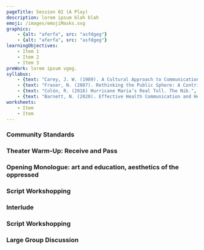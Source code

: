 ```yaml
---
pageTitle: Session 02 (A Play)
description: lorem ipsum blah blah
emoji: /images/emojiMasks.svg
graphics:
    - {alt: "aferfa", src: "asfdgeg"}
    - {alt: "aferfa", src: "asfdgeg"}
learningObjectives:
    - Item 1
    - Item 2
    - Item 3
preWork: lorem ipsum vgeg.
syllabus:
    - {text: "Carey, J. W. (1989). A Cultural Approach to Communication. In Communication as Culture: Essays on Media and Society (pp. 13–36). Unwin Hyman.", url: "https://books.google.com/books?id=AcSufbsE7TwC&printsec=frontcover&source=gbs_ge_summary_r&cad=0#v=onepage&q&f=false", link: "Preview James Carey's book on communication as culture."}
    - {text: "Fraser, N. (2007). Rethinking the Public Sphere: A Contribution to the Critique of Actually Existing Democracy. In S. During (Ed.), The Cultural Studies Reader (third, pp. 488–506). Routledge.", url: "https://www.jstor.org/stable/466240?seq=1", link: "Preview Nancy Fraser's article on the public sphere."}
    - {text: "Colón, R. (2018) Hurricane Maria’s Real Toll. The Nib.", url: "https://thenib.com/hurricane-maria-s-real-toll/", link: "Read the comic 'Hurricane Maria's Real Toll' here"}
    - {text: "Barnett, N. (2020). Effective Health Communication and Health Literacy: Understanding the Connection. Network of the National Library of Medicine [NNLM]. YouTube.", url: "https://youtu.be/82DqnjphXGY", link: "Watch the NNLM Health Communication Video."} 
worksheets:
    - Item
    - Item
---
```


### Community Standards
### Theater Warm-Up: Receive and Pass
### Opening Monologue: art and education, aesthetics of the oppressed
### Script Workshopping
### Interlude
### Script Workshopping
### Large Group Discussion